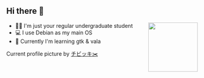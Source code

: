 ## Hi there 👋

<img src="https://webusstatic.yo-star.com/ark_us_web/assets/159229525944611258/b05fc02b97949454e56c3b140790584e.png?x-oss-process=image/resize,w_200" align=right height=130em>

- 👨‍🎓 I'm just your regular undergraduate student
- 💻 I use Debian as my main OS
- 📖 Currently I'm learning gtk & vala

Current profile picture by [チビッキ✂️](https://twitter.com/Chibikki_ikki/)
